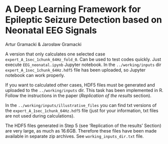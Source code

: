 # A Deep Learning Framework for Epileptic Seizure Detection based on Neonatal EEG Signals

Artur Gramacki & Jarosław Gramacki

A version that only calculates one selected case `expert_A_1sec_1chunk_64Hz_fold_0`. 
Can be used to test codes quickly. Just execute `EEG_neonatal.ipynb` Jupyter notebook. 
In the `../working/inputs` dir `expert_A_1sec_1chunk_64Hz.hdf5` file has been uploaded, so
Jupyter notebook can work properly.

If you want to calculated other cases, HDF5 files must be generated and uploaded to
the `../working/inputs` dir. This task has been implemented in R. Follow the instructions 
in the paper (*Replication of the results* section).

In the `../working/inputs/illustrative_files` you can find txt versions of the 
`expert_A_1sec_1chunk_64Hz.hdf5` file (just for your information, txt files are not 
used during calculations).

The HDF5 files generated in Step 5 (see ‘Replication of the results’ Section) are very large, 
as much as 16.6GB. Therefore these files have been made available in separate zip archives.
See `working_inputs_dir.txt` file.

